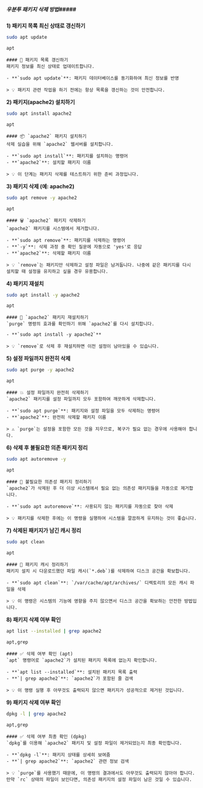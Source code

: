 ##### 우분투 패키지 삭제 방법#####

**1) 패키지 목록 최신 상태로 갱신하기**

```bash
sudo apt update
```

```tech
apt
```

```desc
#### 🔄 패키지 목록 갱신하기
패키지 정보를 최신 상태로 업데이트합니다.

- **`sudo apt update`**: 패키지 데이터베이스를 동기화하여 최신 정보를 반영

> 💡 패키지 관련 작업을 하기 전에는 항상 목록을 갱신하는 것이 안전합니다.
```

**2) 패키지(apache2) 설치하기**

```bash
sudo apt install apache2
```

```tech
apt
```

```desc
#### 📦 `apache2` 패키지 설치하기
삭제 실습을 위해 `apache2` 웹서버를 설치합니다.

- **`sudo apt install`**: 패키지를 설치하는 명령어
- **`apache2`**: 설치할 패키지 이름

> 💡 이 단계는 패키지 삭제를 테스트하기 위한 준비 과정입니다.
```

**3) 패키지 삭제 (예: apache2)**

```bash
sudo apt remove -y apache2
```

```tech
apt
```

```desc
#### 🗑️ `apache2` 패키지 삭제하기
`apache2` 패키지를 시스템에서 제거합니다.

- **`sudo apt remove`**: 패키지를 삭제하는 명령어
- **`-y`**: 삭제 과정 중 확인 질문에 자동으로 'yes'로 응답
- **`apache2`**: 삭제할 패키지 이름

> 💡 `remove`는 패키지만 삭제하고 설정 파일은 남겨둡니다. 나중에 같은 패키지를 다시 설치할 때 설정을 유지하고 싶을 경우 유용합니다.
```

**4) 패키지 재설치**

```bash
sudo apt install -y apache2
```

```tech
apt
```

```desc
#### 🔄 `apache2` 패키지 재설치하기
`purge` 명령의 효과를 확인하기 위해 `apache2`를 다시 설치합니다.

- **`sudo apt install -y apache2`**

> 💡 `remove`로 삭제 후 재설치하면 이전 설정이 남아있을 수 있습니다.
```

**5) 설정 파일까지 완전히 삭제**

```bash
sudo apt purge -y apache2
```

```tech
apt
```

```desc
#### 💥 설정 파일까지 완전히 삭제하기
`apache2` 패키지를 설정 파일까지 모두 포함하여 깨끗하게 삭제합니다.

- **`sudo apt purge`**: 패키지와 설정 파일을 모두 삭제하는 명령어
- **`apache2`**: 완전히 삭제할 패키지 이름

> ⚠️ `purge`는 설정을 포함한 모든 것을 지우므로, 복구가 필요 없는 경우에 사용해야 합니다.
```

**6) 삭제 후 불필요한 의존 패키지 정리**

```bash
sudo apt autoremove -y
```

```tech
apt
```

```desc
#### 🧹 불필요한 의존성 패키지 정리하기
`apache2`가 삭제된 후 더 이상 시스템에서 필요 없는 의존성 패키지들을 자동으로 제거합니다.

- **`sudo apt autoremove`**: 사용되지 않는 패키지를 자동으로 찾아 삭제

> 💡 패키지를 삭제한 후에는 이 명령을 실행하여 시스템을 깔끔하게 유지하는 것이 좋습니다.
```

**7) 삭제된 패키지가 남긴 캐시 정리**

```bash
sudo apt clean
```

```tech
apt
```

```desc
#### 🧽 패키지 캐시 정리하기
패키지 설치 시 다운로드했던 파일 캐시(`*.deb`)를 삭제하여 디스크 공간을 확보합니다.

- **`sudo apt clean`**: `/var/cache/apt/archives/` 디렉토리의 모든 캐시 파일을 삭제

> 💡 이 명령은 시스템의 기능에 영향을 주지 않으면서 디스크 공간을 확보하는 안전한 방법입니다.
```

**8) 패키지 삭제 여부 확인**

```bash
apt list --installed | grep apache2
```

```tech
apt,grep
```

```desc
#### ✅ 삭제 여부 확인 (apt)
`apt` 명령어로 `apache2`가 설치된 패키지 목록에 없는지 확인합니다.

- **`apt list --installed`**: 설치된 패키지 목록 출력
- **`| grep apache2`**: `apache2`가 포함된 줄 검색

> 💡 이 명령 실행 후 아무것도 출력되지 않으면 패키지가 성공적으로 제거된 것입니다.
```

**9) 패키지 삭제 여부 확인**

```bash
dpkg -l | grep apache2
```

```tech
apt,grep
```

```desc
#### ✅ 삭제 여부 최종 확인 (dpkg)
`dpkg`를 이용해 `apache2` 패키지 및 설정 파일이 제거되었는지 최종 확인합니다.

- **`dpkg -l`**: 패키지 상태를 상세히 보여줌
- **`| grep apache2`**: `apache2` 관련 정보 검색

> 💡 `purge`를 사용했기 때문에, 이 명령의 결과에서도 아무것도 출력되지 않아야 합니다. 만약 `rc` 상태의 파일이 보인다면, 의존성 패키지의 설정 파일이 남은 것일 수 있습니다.
```
